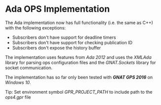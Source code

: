 # Ada OPS Implementation #

The Ada implementation now has full functionality (i.e. the same as C++) with the following exceptions:

  - Subscribers don't have support for deadline timers
  - Subscribers don't have support for checking publication ID
  - Subscribers don't expose the history buffer

The implementation uses features from *Ada 2012* and uses the *XMLAda* library for parsing ops configuration files and the *GNAT.Sockets* library for socket communication.

The implementation has so far only been tested with ***GNAT GPS 2016*** on *Windows 10*.

Tip:
Set environment symbol *GPR_PROJECT_PATH* to include path to the *ops4.gpr* file
